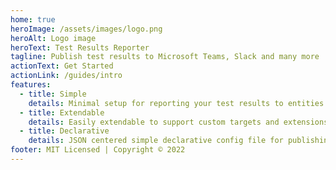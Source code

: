 ```yaml
---
home: true
heroImage: /assets/images/logo.png
heroAlt: Logo image
heroText: Test Results Reporter
tagline: Publish test results to Microsoft Teams, Slack and many more
actionText: Get Started
actionLink: /guides/intro
features:
  - title: Simple
    details: Minimal setup for reporting your test results to entities like Slack or Teams from different test frameworks.
  - title: Extendable
    details: Easily extendable to support custom targets and extensions.
  - title: Declarative
    details: JSON centered simple declarative config file for publishing test results.
footer: MIT Licensed | Copyright © 2022
---
```





